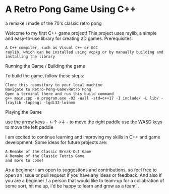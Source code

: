 # A Retro Pong Game Using C++
a remake i made of the 70's classic retro pong

Welcome to my first C++ game project! This project uses raylib, a simple and easy-to-use library for creating 2D games.
Prerequisites

    A C++ compiler, such as Visual C++ or GCC 
    raylib, which can be installed using vcpkg or by manually building and installing the library

Running the Game / Building the game

To build the game, follow these steps:

    Clone this repository to your local machine
    Navigate to Retro-Pong-Game\Retro Pong 
    Open a terminal there and run this build command
    g++ main.cpp -o program.exe -O2 -Wall -std=c++17 -I include/ -L lib/ -lraylib -lopengl -lgdi32-lwinmm


Playing the Game

use the arrow keys - ←↑→↓ - to move the right paddle 
use the WASD keys to move the left paddle 

I am excited to continue learning and improving my skills in C++ and game development. Some ideas for future projects are:

    A Remake of the Classic Break-Out Game
    A Remake of the Classic Tetris Game
    and more to come!
    
As a beginner i am open to suggestions and contributions, so feel free to open an issue or pull request if you have any ideas or feedback.
And also if you are a beginner / a person that would like to team-up for a collabration of some sort, hit me up, i'd be happy to learn and grow as a team! .

